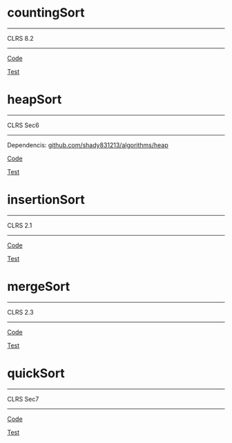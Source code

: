 # countingSort
--------------

CLRS 8.2

--------------

[Code](https://github.com/shady831213/algorithms/blob/master/sort/countingSort.go)

[Test](https://github.com/shady831213/algorithms/blob/master/sort/countingSort_test.go)

# heapSort
--------------

CLRS Sec6

--------------
Dependencis:
[github.com/shady831213/algorithms/heap](https://github.com/shady831213/algorithms/tree/master/heap)

[Code](https://github.com/shady831213/algorithms/blob/master/sort/heapSort.go)

[Test](https://github.com/shady831213/algorithms/blob/master/sort/heapSort_test.go)


# insertionSort
--------------

CLRS 2.1

--------------

[Code](https://github.com/shady831213/algorithms/blob/master/sort/insertionSort.go)

[Test](https://github.com/shady831213/algorithms/blob/master/sort/insertionSort_test.go)

# mergeSort
--------------

CLRS 2.3

--------------

[Code](https://github.com/shady831213/algorithms/blob/master/sort/mergeSort.go)

[Test](https://github.com/shady831213/algorithms/blob/master/sort/mergeSort_test.go)

# quickSort
--------------

CLRS Sec7

--------------

[Code](https://github.com/shady831213/algorithms/blob/master/sort/quickSort.go)

[Test](https://github.com/shady831213/algorithms/blob/master/sort/quickSort_test.go)
